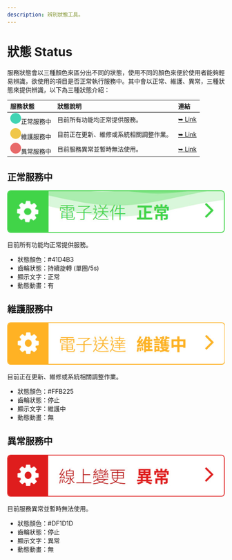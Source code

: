 ```yaml
---
description: 辨別狀態工具。
---
```


# 狀態 Status

服務狀態會以三種顏色來區分出不同的狀態，使用不同的顏色來便於使用者能夠輕易辨識，欲使用的項目是否正常執行服務中。其中會以正常、維護、異常，三種狀態來提供辨識，以下為三種狀態介紹：

| 服務狀態 | 狀態說明 | 連結 |
| :--- | :--- | :--- |
| ![](../.gitbook/assets/color_02.png)正常服務中 | 目前所有功能均正常提供服務。 | [➥ Link](zhuang-tai-status.md#zheng-chang-fu-wu-zhong) |
| ![](../.gitbook/assets/color_03.png)維護服務中 | 目前正在更新、維修或系統相關調整作業。 | [➥ Link](zhuang-tai-status.md#wei-hu-fu-wu-zhong) |
| ![](../.gitbook/assets/color_04.png)異常服務中 | 目前服務異常並暫時無法使用。 | [➥ Link](zhuang-tai-status.md#yi-chang-fu-wu-zhong) |

## 正常服務中

![](../.gitbook/assets/status_image_01.jpg)

目前所有功能均正常提供服務。

* 狀態顏色：\#41D4B3
* 齒輪狀態：持續旋轉 \(單圈/5s\)
* 顯示文字：正常
* 動態動畫：有

## 維護服務中

![](../.gitbook/assets/status_image_02.jpg)

目前正在更新、維修或系統相關調整作業。

* 狀態顏色：\#FFB225
* 齒輪狀態：停止
* 顯示文字：維護中
* 動態動畫：無

## 異常服務中

![](../.gitbook/assets/status_image_03.jpg)

目前服務異常並暫時無法使用。

* 狀態顏色：\#DF1D1D
* 齒輪狀態：停止
* 顯示文字：異常
* 動態動畫：無

